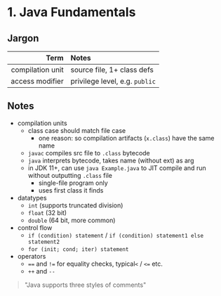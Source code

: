 # 1. Java Fundamentals

## Jargon

Term | Notes
----:|:-----
compilation unit | source file, 1+ class defs
access modifier | privilege level, e.g. `public`

## Notes

- compilation units
    - class case should match file case
        - one reason: so compilation artifacts (`x.class`) have the same name
    - `javac` compiles src file to `.class` bytecode
    - `java` interprets bytecode, takes name (without ext) as arg
    - in JDK 11+, can use `java Example.java` to JIT compile and run without outputting `.class` file
        - single-file program only
        - uses first class it finds
- datatypes
    - `int` (supports truncated division)
    - `float` (32 bit)
    - `double` (64 bit, more common)
- control flow
    - `if (condition) statement` / `if (condition) statement1 else statement2`
    - `for (init; cond; iter) statement`
- operators
    - `==` and `!=` for equality checks, typical`<` / `<=` etc.
    - `++` and `--`

> "Java supports three styles of comments"
